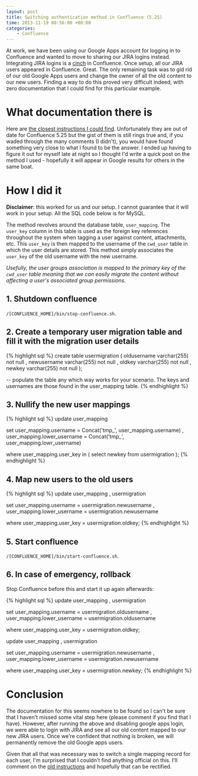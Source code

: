 ```yaml
---
layout: post
title: Switching authentication method in Confluence (5.25)
time: 2013-11-19 00:56:00 +00:00
categories:
    - Confluence
---
```


At work, we have been using our Google Apps account for logging in to Confluence and wanted to move to sharing our JIRA logins instead. Integrating JIRA logins is a [cinch][cinch] in Confluence. Once setup, all our JIRA users appeared in Confluence. Great. The only remaining task was to gid rid of our old Google Apps users and change the owner of all the old content to our new users. Finding a way to do this proved very difficult indeed, with zero documentation that I could find for this particular example.<!--more-->

# What documentation there is

Here are [the closest instructions I could find][oldinstructions]. Unfortunately they are out of date for Confluence 5.25 but the gist of them is still rings true and, if you waded through the many comments (I didn't), you would have found something very close to what I found to be the answer. I ended up having to figure it out for myself late at night so I thought I'd write a quick post on the method I used - hopefully it will appear in Google results for others in the same boat.

# How I did it

**Disclaimer**: this worked for us and our setup. I cannot guarantee that it will work in your setup. All the SQL code below is for MySQL.

The method revolves around the database table, `user_mapping`. The `user_key` column in this table is used as the foreign key references throughout the system when tagging a user against content, attachments, etc. This `user_key` is then mapped to the username of the `cwd_user` table in which the user details are stored. This method simply associates the `user_key` of the old username with the new username.

*Usefully, the user groups association is mapped to the primary key of the `cwd_user` table meaning that we can easily migrate the content without affecting a user's associated group permissions.*

## 1. Shutdown confluence

`/[CONFLUENCE_HOME]/bin/stop-confluence.sh`.

## 2. Create a temporary user migration table and fill it with the migration user details

{% highlight sql %}
create table usermigration (
	  oldusername varchar(255) not null
	, newusername varchar(255) not null
	, oldkey      varchar(255) not null
	, newkey      varchar(255) not null
);

-- populate the table any which way works for your scenario. The keys and usernames are those found in the user_mapping table.
{% endhighlight %}

## 3. Nullify the new user mappings

{% highlight sql %}
update   user_mapping

set      user_mapping.username       = Concat('tmp_', user_mapping.username)
       , user_mapping.lower_username = Concat('tmp_', user_mapping.lowr_username)

where    user_mapping.user_key in ( select newkey from usermigration );
{% endhighlight %}

## 4. Map new users to the old users

{% highlight sql %}
update   user_mapping
       , usermigration

set      user_mapping.username       = usermigration.newusername
       , user_mapping.lower_username = usermigration.newusername

where    user_mapping.user_key = usermigration.oldkey;
{% endhighlight %}

## 5. Start confluence

`/[CONFLUENCE_HOME]/bin/start-confluence.sh`.

## 6. In case of emergency, rollback

Stop Confluence before this and start it up again afterwards:

{% highlight sql %}
update   user_mapping
       , usermigration

set      user_mapping.username       = usermigration.oldusername
       , user_mapping.lower_username = usermigration.oldusername

where    user_mapping.user_key = usermigration.oldkey;


update   user_mapping
       , usermigration

set      user_mapping.username       = usermigration.newusername
       , user_mapping.lower_username = usermigration.newusername

where    user_mapping.user_key = usermigration.newkey;
{% endhighlight %}

# Conclusion

The documentation for this seems nowhere to be found so I can't be sure that I haven't missed some vital step here (please comment if you find that I have). However, after running the above and disabling google apps login, we were able to login with JIRA and see all our old content mapped to our new JIRA users. Once we're confident that nothing is broken, we will permanently remove the old Google apps users.

Given that all that was necessary was to switch a single mapping record for each user, I'm surprised that I couldn't find anything official on this. I'll comment on the [old instructions][oldinstructions] and hopefully that can be rectified.

[cinch]:https://confluence.atlassian.com/display/DOC/Connecting+to+Crowd+or+JIRA+for+User+Management
[oldinstructions]:https://confluence.atlassian.com/display/CONFKB/How+do+I+change+a+username+prior+to+Confluence+5.3